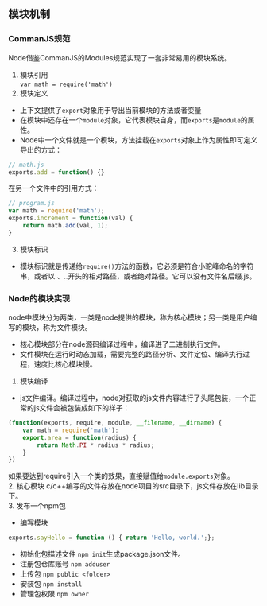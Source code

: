 ## 模块机制
### CommanJS规范
Node借鉴CommanJS的Modules规范实现了一套非常易用的模块系统。  
1. 模块引用  
`var math = require('math')`
2. 模块定义
* 上下文提供了`export`对象用于导出当前模块的方法或者变量
* 在模块中还存在一个`module`对象，它代表模块自身，而`exports`是`module`的属性。
* Node中一个文件就是一个模块，方法挂载在`exports`对象上作为属性即可定义导出的方式：
```javascript
// math.js
exports.add = function() {}
```
在另一个文件中的引用方式：
```javascript
// program.js
var math = require('math');
exports.increment = function(val) {
	return math.add(val, 1);
}
```
3. 模块标识
* 模块标识就是传递给`require()`方法的函数，它必须是符合小驼峰命名的字符串，或者以.、..开头的相对路径，或者绝对路径。它可以没有文件名后缀.js。
### Node的模块实现
node中模块分为两类，一类是node提供的模块，称为核心模块；另一类是用户编写的模块，称为文件模块。
* 核心模块部分在node源码编译过程中，编译进了二进制执行文件。
* 文件模块在运行时动态加载，需要完整的路径分析、文件定位、编译执行过程，速度比核心模块慢。  
1. 模块编译
* js文件编译。编译过程中，node对获取的js文件内容进行了头尾包装，一个正常的js文件会被包装成如下的样子：

```javascript
(function(exports, require, module, __filename, __dirname) {
	var math = require('math');
	export.area = function(radius) {
		return Math.PI * radius * radius;
	}
})
```
如果要达到require引入一个类的效果，直接赋值给`module.exports`对象。  
2. 核心模块
c/c++编写的文件存放在node项目的src目录下，js文件存放在lib目录下。  
3. 发布一个npm包
* 编写模块
```javascript
exports.sayHello = function () { return 'Hello, world.';};
```  
* 初始化包描述文件
`npm init`生成package.json文件。
* 注册包仓库账号
`npm adduser`
* 上传包
`npm public <folder>`
* 安装包
`npm install`
* 管理包权限
`npm owner`


